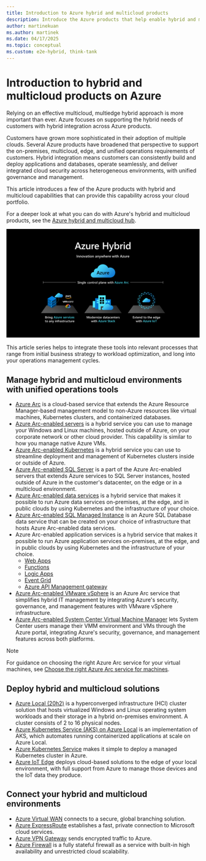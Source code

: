 ```yaml
---
title: Introduction to Azure hybrid and multicloud products
description: Introduce the Azure products that help enable hybrid and multicloud solutions.
author: martinekuan
ms.author: martinek
ms.date: 04/17/2025
ms.topic: conceptual
ms.custom: e2e-hybrid, think-tank
---
```


# Introduction to hybrid and multicloud products on Azure

Relying on an effective multicloud, multiedge hybrid approach is more important than ever. Azure focuses on supporting the hybrid needs of customers with hybrid integration across Azure products.

Customers have grown more sophisticated in their adoption of multiple clouds. Several Azure products have broadened that perspective to support the on-premises, multicloud, edge, and unified operations requirements of customers. Hybrid integration means customers can consistently build and deploy applications and databases, operate seamlessly, and deliver integrated cloud security across heterogeneous environments, with unified governance and management.

This article introduces a few of the Azure products with hybrid and multicloud capabilities that can provide this capability across your cloud portfolio.

For a deeper look at what you can do with Azure's hybrid and multicloud products, see the [Azure hybrid and multicloud hub](/hybrid/).

![Diagram that shows an overview of the Azure hybrid and multicloud products listed in this article.](../../_images/hybrid/hybrid-hero-slide.png)

This article series helps to integrate these tools into relevant processes that range from initial business strategy to workload optimization, and long into your operations management cycles.

## Manage hybrid and multicloud environments with unified operations tools

- [Azure Arc](/azure/azure-arc/?toc=/azure/cloud-adoption-framework/toc.json&bc=/azure/cloud-adoption-framework/_bread/toc.json) is a cloud-based service that extends the Azure Resource Manager-based management model to non-Azure resources like virtual machines, Kubernetes clusters, and containerized databases.
- [Azure Arc-enabled servers](/azure/azure-arc/servers/overview?toc=/azure/cloud-adoption-framework/toc.json&bc=/azure/cloud-adoption-framework/_bread/toc.json) is a hybrid service you can use to manage your Windows and Linux machines, hosted outside of Azure, on your corporate network or other cloud provider. This capability is similar to how you manage native Azure VMs.
- [Azure Arc-enabled Kubernetes](/azure/azure-arc/kubernetes/overview?toc=/azure/cloud-adoption-framework/toc.json&bc=/azure/cloud-adoption-framework/_bread/toc.json) is a hybrid service you can use to streamline deployment and management of Kubernetes clusters inside or outside of Azure.
- [Azure Arc-enabled SQL Server](/sql/sql-server/azure-arc/overview?toc=/azure/cloud-adoption-framework/toc.json&bc=/azure/cloud-adoption-framework/_bread/toc.json) is a part of the Azure Arc-enabled servers that extends Azure services to SQL Server instances, hosted outside of Azure in the customer's datacenter, on the edge or in a multicloud environment.
- [Azure Arc-enabled data services](/azure/azure-arc/data/overview?toc=/azure/cloud-adoption-framework/toc.json&bc=/azure/cloud-adoption-framework/_bread/toc.json) is a hybrid service that makes it possible to run Azure data services on-premises, at the edge, and in public clouds by using Kubernetes and the infrastructure of your choice.
- [Azure Arc-enabled SQL Managed Instance](/azure/azure-arc/data/managed-instance-overview?toc=/azure/cloud-adoption-framework/toc.json&bc=/azure/cloud-adoption-framework/_bread/toc.json) is an Azure SQL Database data service that can be created on your choice of infrastructure that hosts Azure Arc-enabled data services.
- Azure Arc-enabled application services is a hybrid service that makes it possible to run Azure application services on-premises, at the edge, and in public clouds by using Kubernetes and the infrastructure of your choice.
  - [Web Apps](/azure/app-service/overview-arc-integration?toc=/azure/cloud-adoption-framework/toc.json&bc=/azure/cloud-adoption-framework/_bread/toc.json)
  - [Functions](/azure/app-service/overview-arc-integration?toc=/azure/cloud-adoption-framework/toc.json&bc=/azure/cloud-adoption-framework/_bread/toc.json)
  - [Logic Apps](/azure/app-service/overview-arc-integration?toc=/azure/cloud-adoption-framework/toc.json&bc=/azure/cloud-adoption-framework/_bread/toc.json)
  - [Event Grid](/azure/event-grid/kubernetes/?toc=/azure/cloud-adoption-framework/toc.json&bc=/azure/cloud-adoption-framework/_bread/toc.json)
  - [Azure API Management gateway](/azure/api-management/how-to-deploy-self-hosted-gateway-azure-arc?toc=/azure/cloud-adoption-framework/toc.json&bc=/azure/cloud-adoption-framework/_bread/toc.json)
- [Azure Arc-enabled VMware vSphere](/azure/azure-arc/vmware-vsphere/overview?toc=/azure/cloud-adoption-framework/toc.json&bc=/azure/cloud-adoption-framework/_bread/toc.json) is an Azure Arc service that simplifies hybrid IT management by integrating Azure's security, governance, and management features with VMware vSphere infrastructure.
- [Azure Arc-enabled System Center Virtual Machine Manager](/azure/azure-arc/system-center-virtual-machine-manager/overview?toc=/azure/cloud-adoption-framework/toc.json&bc=/azure/cloud-adoption-framework/_bread/toc.json) lets System Center users manage their VMM environment and VMs through the Azure portal, integrating Azure's security, governance, and management features across both platforms.

>[!NOTE]
>For guidance on choosing the right Azure Arc service for your virtual machines, see [Choose the right Azure Arc service for machines](../choose-service.md).

## Deploy hybrid and multicloud solutions

- [Azure Local (20h2)](/azure-stack/hci/overview?toc=/azure/cloud-adoption-framework/toc.json&bc=/azure/cloud-adoption-framework/_bread/toc.json) is a hyperconverged infrastructure (HCI) cluster solution that hosts virtualized Windows and Linux operating system workloads and their storage in a hybrid on-premises environment. A cluster consists of 2 to 16 physical nodes.
- [Azure Kubernetes Service (AKS) on Azure Local](/azure-stack/aks-hci/overview?toc=/azure/cloud-adoption-framework/toc.json&bc=/azure/cloud-adoption-framework/_bread/toc.json) is an implementation of AKS, which automates running containerized applications at scale on Azure Local.
- [Azure Kubernetes Service](/azure/aks/intro-kubernetes?toc=/azure/cloud-adoption-framework/toc.json&bc=/azure/cloud-adoption-framework/_bread/toc.json) makes it simple to deploy a managed Kubernetes cluster in Azure.
- [Azure IoT Edge](/azure/iot-edge/?toc=/azure/cloud-adoption-framework/toc.json&bc=/azure/cloud-adoption-framework/_bread/toc.json) deploys cloud-based solutions to the edge of your local environment, with full support from Azure to manage those devices and the IoT data they produce.

## Connect your hybrid and multicloud environments

- [Azure Virtual WAN](/azure/virtual-wan/?toc=/azure/cloud-adoption-framework/toc.json&bc=/azure/cloud-adoption-framework/_bread/toc.json) connects to a secure, global branching solution.
- [Azure ExpressRoute](/azure/expressroute/?toc=/azure/cloud-adoption-framework/toc.json&bc=/azure/cloud-adoption-framework/_bread/toc.json) establishes a fast, private connection to Microsoft cloud services.
- [Azure VPN Gateway](/azure/vpn-gateway/vpn-gateway-about-vpngateways?toc=/azure/cloud-adoption-framework/toc.json&bc=/azure/cloud-adoption-framework/_bread/toc.json) sends encrypted traffic to Azure.
- [Azure Firewall](/azure/firewall/overview?toc=/azure/cloud-adoption-framework/toc.json&bc=/azure/cloud-adoption-framework/_bread/toc.json) is a fully stateful firewall as a service with built-in high availability and unrestricted cloud scalability.
